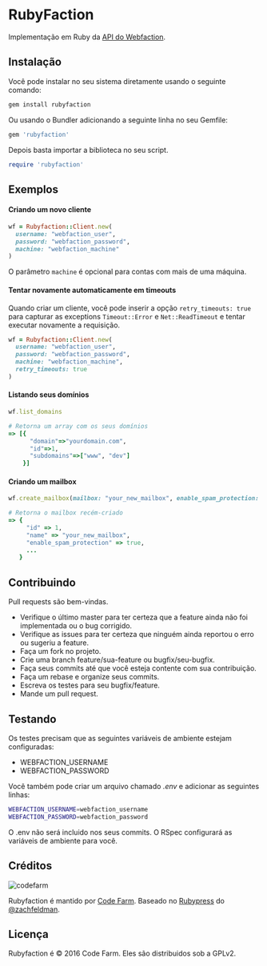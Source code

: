 RubyFaction
=================

Implementação em Ruby da [API do Webfaction](https://docs.webfaction.com/xmlrpc-api/).

Instalação
------------

Você pode instalar no seu sistema diretamente usando o seguinte comando:

```ruby
gem install rubyfaction
```

Ou usando o Bundler adicionando a seguinte linha no seu Gemfile:

```ruby
gem 'rubyfaction'
```

Depois basta importar a biblioteca no seu script.

```ruby
require 'rubyfaction'
```

Exemplos
------------

#### Criando um novo cliente

```ruby
wf = Rubyfaction::Client.new(
  username: "webfaction_user",
  password: "webfaction_password",
  machine: "webfaction_machine"
)
```

O parâmetro `machine` é opcional para contas com mais de uma máquina.

#### Tentar novamente automaticamente em timeouts

Quando criar um cliente, você pode inserir a opção `retry_timeouts: true`
para capturar as exceptions `Timeout::Error` e `Net::ReadTimeout` e tentar
executar novamente a requisição.

```ruby
wf = Rubyfaction::Client.new(
  username: "webfaction_user",
  password: "webfaction_password",
  machine: "webfaction_machine",
  retry_timeouts: true
)
```

#### Listando seus domínios

```ruby
wf.list_domains

# Retorna um array com os seus domínios
=> [{
      "domain"=>"yourdomain.com",
      "id"=>1,
      "subdomains"=>["www", "dev"]
    }]
```

#### Criando um mailbox

```ruby
wf.create_mailbox(mailbox: "your_new_mailbox", enable_spam_protection: false)

# Retorna o mailbox recém-criado
=> {
     "id" => 1,
     "name" => "your_new_mailbox",
     "enable_spam_protection" => true,
     ...
   }
```

Contribuindo
------------

Pull requests são bem-vindas.

* Verifique o último master para ter certeza que a feature ainda não foi
implementada ou o bug corrigido.
* Verifique as issues para ter certeza que ninguém ainda reportou o erro ou
sugeriu a feature.
* Faça um fork no projeto.
* Crie uma branch feature/sua-feature ou bugfix/seu-bugfix.
* Faça seus commits até que você esteja contente com sua contribuição.
* Faça um rebase e organize seus commits.
* Escreva os testes para seu bugfix/feature.
* Mande um pull request.

Testando
------------

Os testes precisam que as seguintes variáveis de ambiente estejam configuradas:

* WEBFACTION_USERNAME
* WEBFACTION_PASSWORD

Você também pode criar um arquivo chamado _.env_ e adicionar as seguintes linhas:

```sh
WEBFACTION_USERNAME=webfaction_username
WEBFACTION_PASSWORD=webfaction_password
```

O .env não será incluido nos seus commits. O RSpec configurará as variáveis de
ambiente para você.

Créditos
-------

![codefarm](https://codefarm.com.br/img/logo2.png)

Rubyfaction é mantido por [Code Farm](https://codefarm.com.br/). Baseado
no [Rubypress](https://github.com/zachfeldman/rubypress) do
[@zachfeldman](https://github.com/zachfeldman).

Licença
-------

Rubyfaction é © 2016 Code Farm. Eles são distribuidos sob a GPLv2.